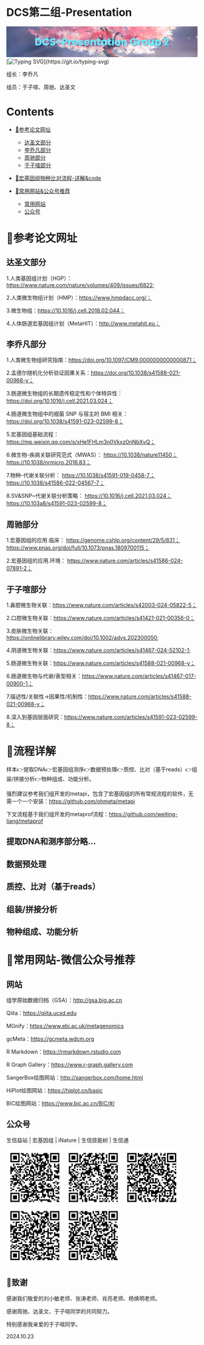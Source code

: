 # DCS第二组-Presentation
![MasterHead](pic/banner(2).png)
[![Typing SVG](https://readme-typing-svg.herokuapp.com?font=Fira+Code&pause=1000&width=435&lines=%F0%9F%98%8DDCS%E7%AC%AC%E4%BA%8C%E7%BB%84%E5%85%A8%E4%BD%93%E6%88%90%E5%91%98%E7%A5%9D%E6%82%A8%E8%82%A0%E9%81%93%E5%81%A5%E5%BA%B7%EF%BC%8C%E6%AF%8F%E5%A4%A9%E5%BC%80%E5%BF%83~)](https://git.io/typing-svg)


组长：李乔凡

组员：于子喧、周驰、达圣文

# Contents
- [🌈参考论文网址](#参考论文网址)
	- [达圣文部分](#达圣文部分)
	- [李乔凡部分](#李乔凡部分)
	- [周驰部分](#周驰部分)
	- [于子喧部分](#于子喧部分)

- [🌈宏基因组物种比对流程-详解&code](#流程详解)

- [🌈常用网站&公众号推荐](#常用网站-微信公众号推荐)
	- [常用网站](#网站)
	- [公众号](#公众号)

# 🌈参考论文网址
## 达圣文部分
1.人类基因组计划（HGP）：https://www.nature.com/nature/volumes/409/issues/6822;

2.人类微生物组计划（HMP）：https://www.hmpdacc.org/；

3.微生物组：https://10.1016/j.cell.2018.02.044；

4.人体肠道宏基因组计划（MetaHIT）：http://www.metahit.eu；

## 李乔凡部分
1.人类微生物组研究指南：https://doi.org/10.1097/CM9.0000000000000871；

2.孟德尔随机化分析验证因果关系：https://doi.org/10.1038/s41588-021-00968-y；

3.肠道微生物组的长期遗传稳定性和个体特异性：https://doi.org/10.1016/j.cell.2021.03.024；

4.肠道微生物组中的细菌 SNP 与宿主的 BMI 相关：https://doi.org/10.1038/s41591-023-02599-8；

5.宏基因组基础流程：https://mp.weixin.qq.com/s/xHe1FHLm3n0Vkxz0nNbXvQ；

6.微生物-疾病关联研究范式（MWAS）：
https://10.1038/nature11450；
https://10.1038/nrmicro.2016.83；

7.物种-代谢关联分析：
https://10.1038/s41591-019-0458-7；
https://10.1038/s41586-022-04567-7；

8.SV&SNP~代谢关联分析策略：
https://10.1016/j.cell.2021.03.024；
https://10.103a8/s41591-023-02599-8；

## 周驰部分
1.宏基因组的应用.临床：
https://genome.cshlp.org/content/29/5/831；
https://www.pnas.org/doi/full/10.1073/pnas.1809700115；

2.宏基因组的应用.环境：
https://www.nature.com/articles/s41586-024-07891-2；

## 于子喧部分
1.鼻腔微生物关联：https://www.nature.com/articles/s42003-024-05822-5；

2.口腔微生物关联：https://www.nature.com/articles/s41421-021-00356-0；

3.皮肤微生物关联：https://onlinelibrary.wiley.com/doi/10.1002/advs.202300050;

4.阴道微生物关联：https://www.nature.com/articles/s41467-024-52102-1;

5.肠道微生物关联：https://www.nature.com/articles/s41588-021-00968-y；

6.肠道微生物与代谢/表型相关：https://www.nature.com/articles/s41467-017-00900-1；

7.描述性/关联性→因果性/机制性：https://www.nature.com/articles/s41588-021-00968-y；

8.深入到基因层面研究：https://www.nature.com/articles/s41591-023-02599-8；

# 🌈流程详解
样本👉提取DNA👉宏基因组测序👉数据预处理👉质控、比对（基于reads）👉组装/拼接分析👉物种组成、功能分析。

强烈建议参考我们组开发的metapi，包含了宏基因组的所有常规流程的软件，无需一个一个安装：https://github.com/ohmeta/metapi

下文流程基于我们组开发的metaprof流程：https://github.com/weiting-liang/metaprof

## 提取DNA和测序部分略...
## 数据预处理

## 质控、比对（基于reads）
## 组装/拼接分析
## 物种组成、功能分析

# 🌈常用网站-微信公众号推荐
## 网站
组学原始数据归档（GSA）：http://gsa.big.ac.cn

Qiita：https://qiita.ucsd.edu

MGnify：https://www.ebi.ac.uk/metagenomics

gcMeta：https://gcmeta.wdcm.org

R Markdown：https://rmarkdown.rstudio.com

R Graph Gallery：https://www.r-graph.gallery.com

SangerBox绘图网站：http://sangerbox.com/home.html

HiPlot绘图网站：https://hiplot.cn/basic

BIC绘图网站：https://www.bic.ac.cn/BIC/#/


## 公众号

生信益站    |    宏基因组    |    iNature    |    生信技能树    |    生信通
<p float="left">
  <img src="pic/生信益站.png" width="150" />
  <img src="pic/宏基因组.png" width="150" /> 
  <img src="pic/iNature.png" width="150" />
  <img src="pic/生信技能树.png" width="150" />
  <img src="pic/生信通.png" width="150" />
</p>

## 🌈致谢

感谢我们敬爱的刘小敏老师、张涛老师、肖亮老师、杨焕明老师。

感谢周驰、达圣文、于子喧同学的共同努力。

特别感谢我亲爱的于子喧同学。

2024.10.23
